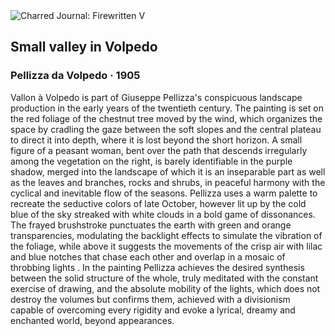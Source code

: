 <div class="artwork-of-the-day">
  <div class="container">
    <div class="img-wrapper">
      <img
        src="https://uploads0.wikiart.org/00479/images/pellizza-da-volpedo/0397-b.jpg!Large.jpg"
        alt="Charred Journal: Firewritten V" />
    </div>
    <div class="artwork-detail">
      <div class="artwork-origin"> 
        <h2 class="artwork-name">Small valley in Volpedo</h2>
        <h3 class="artist">
          Pellizza da Volpedo
                    ·  1905
        </h3>
      </div>
      <p class="description">
        <span class="artwork-description-text ng-binding" ng-bind-html="viewModel.ArtworkOfTheDay.Description | unsafe">Vallon à Volpedo is part of Giuseppe Pellizza's conspicuous landscape production in the early years of the twentieth century. The painting is set on the red foliage of the chestnut tree moved by the wind, which organizes the space by cradling the gaze between the soft slopes and the central plateau to direct it into depth, where it is lost beyond the short horizon. A small figure of a peasant woman, bent over the path that descends irregularly among the vegetation on the right, is barely identifiable in the purple shadow, merged into the landscape of which it is an inseparable part as well as the leaves and branches, rocks and shrubs, in peaceful harmony with the cyclical and inevitable flow of the seasons. Pellizza uses a warm palette to recreate the seductive colors of late October, however lit up by the cold blue of the sky streaked with white clouds in a bold game of dissonances. The frayed brushstroke punctuates the earth with green and orange transparencies, modulating the backlight effects to simulate the vibration of the foliage, while above it suggests the movements of the crisp air with lilac and blue notches that chase each other and overlap in a mosaic of throbbing lights . In the painting Pellizza achieves the desired synthesis between the solid structure of the whole, truly meditated with the constant exercise of drawing, and the absolute mobility of the lights, which does not destroy the volumes but confirms them, achieved with a divisionism capable of overcoming every rigidity and evoke a lyrical, dreamy and enchanted world, beyond appearances.</span>
                        <div class="text-shadow-container" ng-show="showShadow" style=""></div>
      </p>
    </div>
  </div>

</div>
